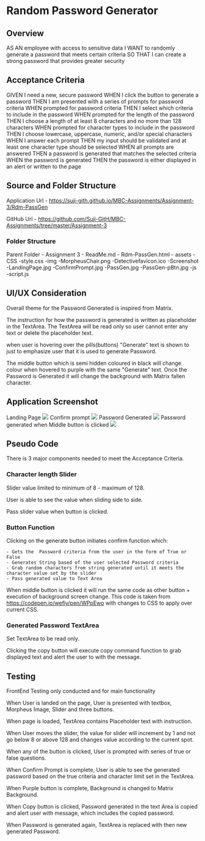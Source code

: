 # Random Password Generator

## Overview
AS AN employee with access to sensitive data
I WANT to randomly generate a password that meets certain criteria
SO THAT I can create a strong password that provides greater security

## Acceptance Criteria
GIVEN I need a new, secure password
WHEN I click the button to generate a password
THEN I am presented with a series of prompts for password criteria
WHEN prompted for password criteria
THEN I select which criteria to include in the password
WHEN prompted for the length of the password
THEN I choose a length of at least 8 characters and no more than 128 characters
WHEN prompted for character types to include in the password
THEN I choose lowercase, uppercase, numeric, and/or special characters
WHEN I answer each prompt
THEN my input should be validated and at least one character type should be selected
WHEN all prompts are answered
THEN a password is generated that matches the selected criteria
WHEN the password is generated
THEN the password is either displayed in an alert or written to the page

## Source and Folder Structure
Application Url - https://suji-gith.github.io/MBC-Assignments/Assignment-3/Rdm-PassGen

GitHub Url - https://github.com/Suji-GitH/MBC-Assignments/tree/master/Assignment-3

<h3>Folder Structure</h3>
Parent Folder - Assignment 3
                    - ReadMe.md
                    - Rdm-PassGen.html
                    - assets
                        -CSS
                            -style.css
                        -img
                            -MorpheusChair.png
                            -Detectivefavicon.ico
                            -Screenshot
                                -LandingPage.jpg
                                -ConfirmPrompt.jpg
                                -PassGen.jpg
                                -PassGen-pBtn.jpg
                        -js
                            -script.js

## UI/UX Consideration
Overall theme for the Password Generated is inspired from Matrix.

The instruction for how the password is generated is written as placeholder in the TextArea. The TextArea will be read only so user cannot enter any text or delete the placeholder text. 

when user is hovering over the pills(buttons) "Generate" text is shown to just to emphasize user that it is used to generate Password. 

The middle button which is semi hidden coloured in black will change colour when hovered to purple with the same "Generate" text. Once the Password is Generated it will change the background with Matrix fallen character. 

## Application Screenshot
Landing Page
<img src = "../Assignment-3/assets/img/Screenshots/LandingPage.jpg">
Confirm prompt
<img src = "../Assignment-3/assets/img/Screenshots/ConfirmPrompt.jpg">
Password Generated 
<img src = "../Assignment-3/assets/img/Screenshots/PassGen.jpg">
Password generated when Middle button is clicked
<img src = "../Assignment-3/assets/img/Screenshots/PassGen-pBtn.jpg">


## Pseudo Code
There is 3 major components needed to meet the Acceptance Criteria. 

<h3>Character length Slider</h3>

Slider value limited to minimum of 8 -  maximum of 128.

User is able to see the value when sliding side to side. 

Pass slider value when button is clicked.

<h3>Button Function</h3>

Clicking on the generate button initiates confirm function which:

    - Gets the  Password criteria from the user in the form of True or False
    - Generates String based of the user selected Password criteria
    - Grab random characters from string generated until it meets the character value set by the slider
    - Pass generated value to Text Area 

When middle button is clicked it will run the same code as other button + execution of background screen change. This code is taken from https://codepen.io/wefiy/pen/WPpEwo with changes to CSS to apply over current CSS. 


<h3>Generated Password TextArea</h3>

Set TextArea to be read only.

Clicking the copy button will execute copy command function to grab displayed text and alert the user to with the message. 

## Testing
FrontEnd Testing only conducted and for main functionality

When User is landed on the page, User is presented with textbox, Morpheus Image, Slider and three buttons. 

When page is loaded, TextArea contains Placeholder text with instruction.

When User moves the slider, the value for slider will increment by 1 and not go below 8 or above 128 and changes value according to the current spot.

When any of the button is clicked, User is prompted with series of true or false questions.

When Confirm Prompt is complete, User is able to see the generated password based on the true criteria and character limit set in the TextArea.  

When Purple button is complete, Background is changed to Matrix Background. 

When Copy button is clicked, Password generated in the text Area is copied and alert user with message, which includes the copied password. 

When Password is generated again, TextArea is replaced with then new generated Password.
